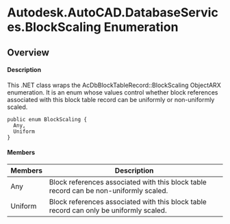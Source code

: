 # Autodesk.AutoCAD.DatabaseServices.BlockScaling Enumeration

## Overview

#### Description
This .NET class wraps the AcDbBlockTableRecord::BlockScaling ObjectARX enumeration. 
It is an enum whose values control whether block references associated with this block table record can be uniformly or non-uniformly scaled.
```text
public enum BlockScaling {
  Any,
  Uniform
}
```

#### Members
| Members | Description |
| --- | --- |
| Any | Block references associated with this block table record can be non-uniformly scaled. |
| Uniform | Block references associated with this block table record can only be uniformly scaled. |